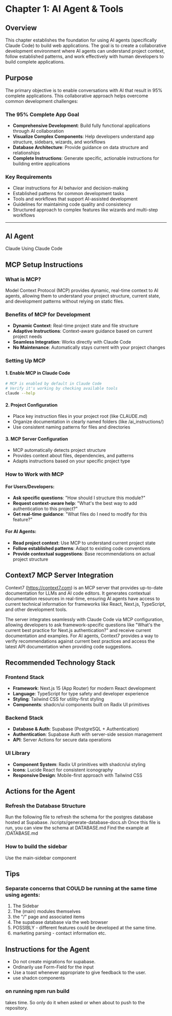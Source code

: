 # Chapter 1: AI Agent & Tools

## Overview

This chapter establishes the foundation for using AI agents (specifically Claude Code) to build web applications. The goal is to create a collaborative development environment where AI agents can understand project context, follow established patterns, and work effectively with human developers to build complete applications.

## Purpose

The primary objective is to enable conversations with AI that result in 95% complete applications. This collaborative approach helps overcome common development challenges:

### The 95% Complete App Goal
- **Comprehensive Development**: Build fully functional applications through AI collaboration
- **Visualize Complex Components**: Help developers understand app structure, sidebars, wizards, and workflows
- **Database Architecture**: Provide guidance on data structure and relationships
- **Complete Instructions**: Generate specific, actionable instructions for building entire applications

### Key Requirements
- Clear instructions for AI behavior and decision-making
- Established patterns for common development tasks
- Tools and workflows that support AI-assisted development
- Guidelines for maintaining code quality and consistency
- Structured approach to complex features like wizards and multi-step workflows

---

## AI Agent
Claude
Using Claude Code

## MCP Setup Instructions

### What is MCP?
Model Context Protocol (MCP) provides dynamic, real-time context to AI agents, allowing them to understand your project structure, current state, and development patterns without relying on static files.

### Benefits of MCP for Development
- **Dynamic Context**: Real-time project state and file structure
- **Adaptive Instructions**: Context-aware guidance based on current project needs
- **Seamless Integration**: Works directly with Claude Code
- **No Maintenance**: Automatically stays current with your project changes

### Setting Up MCP

#### 1. **Enable MCP in Claude Code**
```bash
# MCP is enabled by default in Claude Code
# Verify it's working by checking available tools
claude --help
```

#### 2. **Project Configuration**
- Place key instruction files in your project root (like CLAUDE.md)
- Organize documentation in clearly named folders (like /ai_instructions/)
- Use consistent naming patterns for files and directories

#### 3. **MCP Server Configuration**
- MCP automatically detects project structure
- Provides context about files, dependencies, and patterns
- Adapts instructions based on your specific project type

### How to Work with MCP

#### For Users/Developers:
- **Ask specific questions**: "How should I structure this module?"
- **Request context-aware help**: "What's the best way to add authentication to this project?"
- **Get real-time guidance**: "What files do I need to modify for this feature?"

#### For AI Agents:
- **Read project context**: Use MCP to understand current project state
- **Follow established patterns**: Adapt to existing code conventions
- **Provide contextual suggestions**: Base recommendations on actual project structure

## Context7 MCP Server Integration

Context7 (https://context7.com) is an MCP server that provides up-to-date documentation for LLMs and AI code editors. It generates contextual documentation resources in real-time, ensuring AI agents have access to current technical information for frameworks like React, Next.js, TypeScript, and other development tools.

The server integrates seamlessly with Claude Code via MCP configuration, allowing developers to ask framework-specific questions like "What's the current best practice for Next.js authentication?" and receive current documentation and examples. For AI agents, Context7 provides a way to verify recommendations against current best practices and access the latest API documentation when providing code suggestions.

## Recommended Technology Stack

### Frontend Stack
- **Framework**: Next.js 15 (App Router) for modern React development
- **Language**: TypeScript for type safety and developer experience
- **Styling**: Tailwind CSS for utility-first styling
- **Components**: shadcn/ui components built on Radix UI primitives

### Backend Stack
- **Database & Auth**: Supabase (PostgreSQL + Authentication)
- **Authentication**: Supabase Auth with server-side session management
- **API**: Server Actions for secure data operations

### UI Library
- **Component System**: Radix UI primitives with shadcn/ui styling
- **Icons**: Lucide React for consistent iconography
- **Responsive Design**: Mobile-first approach with Tailwind CSS

## Actions for the Agent

### Refresh the Database Structure
Run the following file to refresh the schema for the postgres database hosted at Supabase.
/scripts/generate-database-docs.sh
Once this file is run, you can view the schema at DATABASE.md
Find the example at /DATABASE.md

### How to build the sidebar
Use the main-sidebar component

## Tips
### Separate concerns that COULD be running at the same time using agents:

1. The Sidebar
2. The (main) modules themselves
3. the "/" page and associated items
4. The supabase database via the web browser
5. POSSIBLY - different features could be developed at the same time.
6. marketing parsing - contact information etc.

## Instructions for the Agent
- Do not create migrations for supabase.  
- Ordinarily use Form-Field for the input 
- Use a toast whenever appropriate to give feedback to the user.  
- use shadcn components

### on running npm run build
takes time.  So only do it when asked or when about to push to the repository.

